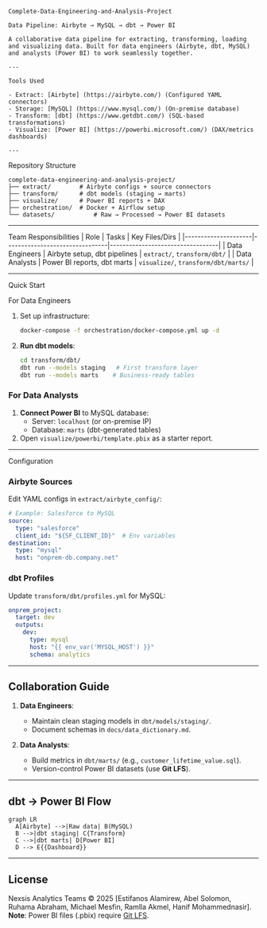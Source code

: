 ```
Complete-Data-Engineering-and-Analysis-Project

Data Pipeline: Airbyte → MySQL → dbt → Power BI

A collaborative data pipeline for extracting, transforming, loading and visualizing data. Built for data engineers (Airbyte, dbt, MySQL) and analysts (Power BI) to work seamlessly together.

---

Tools Used

- Extract: [Airbyte] (https://airbyte.com/) (Configured YAML connectors)
- Storage: [MySQL] (https://www.mysql.com/) (On-premise database)
- Transform: [dbt] (https://www.getdbt.com/) (SQL-based transformations)
- Visualize: [Power BI] (https://powerbi.microsoft.com/) (DAX/metrics dashboards)

---
```

Repository Structure

```
complete-data-engineering-and-analysis-project/
├── extract/        # Airbyte configs + source connectors
├── transform/      # dbt models (staging → marts)
├── visualize/      # Power BI reports + DAX
├── orchestration/  # Docker + Airflow setup
└── datasets/           # Raw → Processed → Power BI datasets
```

---

Team Responsibilities
| Role                | Tasks                          | Key Files/Dirs                   |
|---------------------|--------------------------------|----------------------------------|
| Data Engineers  | Airbyte setup, dbt pipelines   | `extract/`, `transform/dbt/`         |
| Data Analysts   | Power BI reports, dbt marts    | `visualize/`, `transform/dbt/marts/` |

---

Quick Start

For Data Engineers
1. Set up infrastructure:
   ```bash
   docker-compose -f orchestration/docker-compose.yml up -d
   ```
2. **Run dbt models**:
   ```bash
   cd transform/dbt/
   dbt run --models staging   # First transform layer
   dbt run --models marts    # Business-ready tables
   ```

### For Data Analysts
1. **Connect Power BI** to MySQL database:  
   - Server: `localhost` (or on-premise IP)  
   - Database: `marts` (dbt-generated tables)  
2. Open `visualize/powerbi/template.pbix` as a starter report.

---

Configuration

### Airbyte Sources
Edit YAML configs in `extract/airbyte_config/`:
```yaml
# Example: Salesforce to MySQL
source:
  type: "salesforce"
  client_id: "${SF_CLIENT_ID}"  # Env variables
destination:
  type: "mysql"
  host: "onprem-db.company.net"
```

### dbt Profiles
Update `transform/dbt/profiles.yml` for MySQL:
```yaml
onprem_project:
  target: dev
  outputs:
    dev:
      type: mysql
      host: "{{ env_var('MYSQL_HOST') }}"
      schema: analytics
```

---

## Collaboration Guide

1. **Data Engineers**:
   - Maintain clean staging models in `dbt/models/staging/`.  
   - Document schemas in `docs/data_dictionary.md`.  

2. **Data Analysts**:
   - Build metrics in `dbt/marts/` (e.g., `customer_lifetime_value.sql`).  
   - Version-control Power BI datasets (use **Git LFS**).  

---

## dbt → Power BI Flow
```mermaid
graph LR
  A[Airbyte] -->|Raw data| B(MySQL)
  B -->|dbt staging| C{Transform}
  C -->|dbt marts| D[Power BI]
  D --> E{{Dashboard}}
```

---

## License
Nexsis Analytics Teams © 2025 [Estifanos Alamirew, Abel Solomon, Ruhama Abraham, Michael Mesfin, Ramlla Akmel, Hanif Mohammednasir].  
**Note**: Power BI files (.pbix) require [Git LFS](https://git-lfs.github.com/).
```
